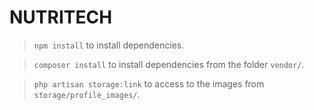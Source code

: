 # NUTRITECH

> `npm install` to install dependencies.

> `composer install` to install dependencies from the folder `vendor/`.

> `php artisan storage:link` to access to the images from `storage/profile_images/`.